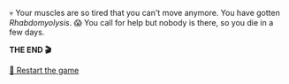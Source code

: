 💀 Your muscles are so tired that you can't move anymore. 
You have gotten *Rhabdomyolysis*. 😱
You call for help but nobody is there, so you die in a few days.

**THE END 🎬**

[🔄 Restart the game](../../../start-new-game.md)

